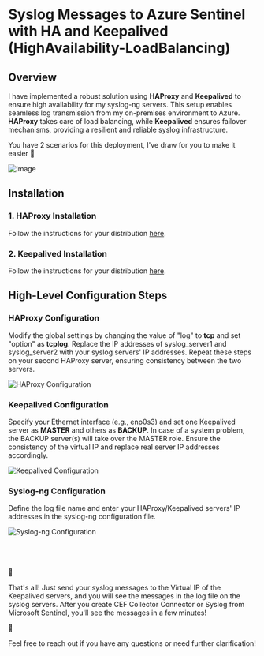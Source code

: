 <!DOCTYPE html>
<html>

<body>

  <h1>Syslog Messages to Azure Sentinel with HA and Keepalived (HighAvailability-LoadBalancing)</h1>

  <h2>Overview</h2>

  <p>I have implemented a robust solution using <strong>HAProxy</strong> and <strong>Keepalived</strong> to ensure high availability for my syslog-ng servers. This setup enables seamless log transmission from my on-premises environment to Azure. <strong>HAProxy</strong> takes care of load balancing, while <strong>Keepalived</strong> ensures failover mechanisms, providing a resilient and reliable syslog infrastructure.</p>

  <p>You have 2 scenarios for this deployment, I've draw for you to make it easier 🙂</p> 
  
 ![image](https://github.com/t0neex/Syslog-messages-to-Azure-Sentinel-w-HA-and-Keepalived-Disaster-Cluster-LoadBalancing-/assets/100233276/cc807632-7025-4cf6-b34f-2aa820f05aa3)

  <h2>Installation</h2>

  <h3>1. HAProxy Installation</h3>

  <p>Follow the instructions for your distribution <a href="https://haproxy.debian.net">here</a>.</p>

  <h3>2. Keepalived Installation</h3>

  <p>Follow the instructions for your distribution <a href="https://keepalived.readthedocs.io/en/latest/installing_keepalived.html#installing-from-the-repositories">here</a>.</p>

  <h2>High-Level Configuration Steps</h2>

  <h3>HAProxy Configuration</h3>

  <p>Modify the global settings by changing the value of "log" to <strong>tcp</strong> and set "option" as <strong>tcplog</strong>. Replace the IP addresses of syslog_server1 and syslog_server2 with your syslog servers' IP addresses. Repeat these steps on your second HAProxy server, ensuring consistency between the two servers.</p>

  <img src="https://github.com/t0neex/Syslog-messages-to-Azure-Sentinel-w-HA-and-Keepalived-Disaster-Cluster-LoadBalancing-/assets/100233276/b53c2fdf-6c81-4d28-8110-5d83a6a5b822" alt="HAProxy Configuration">

  <h3>Keepalived Configuration</h3>

  <p>Specify your Ethernet interface (e.g., enp0s3) and set one Keepalived server as <strong>MASTER</strong> and others as <strong>BACKUP</strong>. In case of a system problem, the BACKUP server(s) will take over the MASTER role. Ensure the consistency of the virtual IP and replace real server IP addresses accordingly.</p>

  <img src="https://github.com/t0neex/Syslog-messages-to-Azure-Sentinel-w-HA-and-Keepalived-Disaster-Cluster-LoadBalancing-/assets/100233276/518d13d2-21d3-48f1-84bd-8487789a300a" alt="Keepalived Configuration">

  <h3>Syslog-ng Configuration</h3>

  <p>Define the log file name and enter your HAProxy/Keepalived servers' IP addresses in the syslog-ng configuration file.</p>

  <img src="https://github.com/t0neex/Syslog-messages-to-Azure-Sentinel-w-HA-and-Keepalived-Disaster-Cluster-LoadBalancing-/assets/100233276/b343b469-13b0-40b3-bfd0-eda34935a520" alt="Syslog-ng Configuration">

<br><br><br>
🥳<p>That's all! Just send your syslog messages to the Virtual IP of the Keepalived servers, and you will see the messages in the log file on the syslog servers. After you create CEF Collector Connector or Syslog from Microsoft Sentinel, you'll see the messages in a few minutes!</p>🥳

  <p>Feel free to reach out if you have any questions or need further clarification!</p>

</body>

</html>
